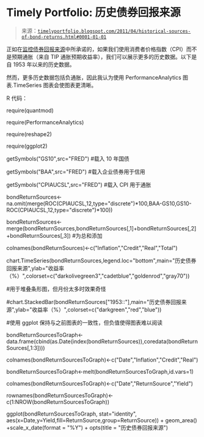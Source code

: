 <!--yml

category: 未分类

date: 2024-05-18 15:18:32

-->

# Timely Portfolio: 历史债券回报来源

> 来源：[`timelyportfolio.blogspot.com/2011/04/historical-sources-of-bond-returns.html#0001-01-01`](http://timelyportfolio.blogspot.com/2011/04/historical-sources-of-bond-returns.html#0001-01-01)

正如在[监控债券回报来源](http://timelyportfolio.blogspot.com/2011/04/monitoring-sources-of-bond-return.html)中所承诺的，如果我们使用消费者价格指数（CPI）而不是预期通胀（来自 TIP 通胀预期收益率），我们可以展示更多的历史数据。以下是自 1953 年以来的历史数据。

然而，更多历史数据包括负通胀，因此我认为使用 PerformanceAnalytics 图表.TimeSeries 图表会使图表更清晰。

R 代码：

require(quantmod)

require(PerformanceAnalytics)

require(reshape2)

require(ggplot2)

getSymbols("GS10",src="FRED") #载入 10 年国债

getSymbols("BAA",src="FRED") #载入企业债券用于信用

getSymbols("CPIAUCSL",src="FRED") #载入 CPI 用于通胀

bondReturnSources<-na.omit(merge(ROC(CPIAUCSL,12,type="discrete")*100,BAA-GS10,GS10-ROC(CPIAUCSL,12,type="discrete")*100))

bondReturnSources<-merge(bondReturnSources,bondReturnSources[,1]+bondReturnSources[,2]+bondReturnSources[,3]) #为总和添加

colnames(bondReturnSources)<-c("Inflation","Credit","Real","Total")

chart.TimeSeries(bondReturnSources,legend.loc="bottom",main="历史债券回报来源",ylab="收益率（%）",colorset=c("darkolivegreen3","cadetblue","goldenrod","gray70"))

#用于堆叠条形图，但月份太多时效果奇怪

#chart.StackedBar(bondReturnSources["1953::"],main="历史债券回报来源",ylab="收益率（%）",colorset=c("darkgreen","red","blue"))

#使用 ggplot 保持与之前图表的一致性，但负值使得图表难以阅读

bondReturnSourcesToGraph<-data.frame(cbind(as.Date(index(bondReturnSources)),coredata(bondReturnSources[,1:3])))

colnames(bondReturnSourcesToGraph)<-c("Date","Inflation","Credit","Real")

bondReturnSourcesToGraph<-melt(bondReturnSourcesToGraph,id.vars=1)

colnames(bondReturnSourcesToGraph)<-c("Date","ReturnSource","Yield")

rownames(bondReturnSourcesToGraph)<-c(1:NROW(bondReturnSourcesToGraph))

ggplot(bondReturnSourcesToGraph, stat="identity", aes(x=Date,y=Yield,fill=ReturnSource,group=ReturnSource)) + geom_area() +scale_x_date(format = "%Y") + opts(title = "历史债券回报来源")
